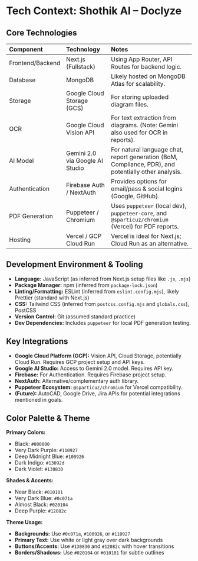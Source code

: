 # Tech Context: Shothik AI – Doclyze

## Core Technologies

| Component        | Technology                      | Notes                                                                                                |
| :--------------- | :------------------------------ | :--------------------------------------------------------------------------------------------------- |
| Frontend/Backend | Next.js (Fullstack)             | Using App Router, API Routes for backend logic.                                                      |
| Database         | MongoDB                         | Likely hosted on MongoDB Atlas for scalability.                                                      |
| Storage          | Google Cloud Storage (GCS)      | For storing uploaded diagram files.                                                                  |
| OCR              | Google Cloud Vision API         | For text extraction from diagrams. (Note: Gemini also used for OCR in reports).                      |
| AI Model         | Gemini 2.0 via Google AI Studio | For natural language chat, report generation (BoM, Compliance, PDR), and potentially other analysis. |
| Authentication   | Firebase Auth / NextAuth        | Provides options for email/pass & social logins (Google, GitHub).                                    |
| PDF Generation   | Puppeteer / Chromium            | Uses `puppeteer` (local dev), `puppeteer-core`, and `@sparticuz/chromium` (Vercel) for PDF reports. |
| Hosting          | Vercel / GCP Cloud Run          | Vercel is ideal for Next.js; Cloud Run as an alternative.                                            |

## Development Environment & Tooling

-   **Language:** JavaScript (as inferred from Next.js setup files like `.js`, `.mjs`)
-   **Package Manager:** npm (inferred from `package-lock.json`)
-   **Linting/Formatting:** ESLint (inferred from `eslint.config.mjs`), likely Prettier (standard with Next.js)
-   **CSS:** Tailwind CSS (inferred from `postcss.config.mjs` and `globals.css`), PostCSS
-   **Version Control:** Git (assumed standard practice)
-   **Dev Dependencies:** Includes `puppeteer` for local PDF generation testing.

## Key Integrations

-   **Google Cloud Platform (GCP):** Vision API, Cloud Storage, potentially Cloud Run. Requires GCP project setup and API keys.
-   **Google AI Studio:** Access to Gemini 2.0 model. Requires API key.
-   **Firebase:** For Authentication. Requires Firebase project setup.
-   **NextAuth:** Alternative/complementary auth library.
-   **Puppeteer Ecosystem:** `@sparticuz/chromium` for Vercel compatibility.
-   **(Future):** AutoCAD, Google Drive, Jira APIs for potential integrations mentioned in goals.

## Color Palette & Theme

**Primary Colors:**

-   Black: `#000000`
-   Very Dark Purple: `#110927`
-   Deep Midnight Blue: `#100926`
-   Dark Indigo: `#13092d`
-   Dark Violet: `#130830`

**Shades & Accents:**

-   Near Black: `#010101`
-   Very Dark Blue: `#0c071a`
-   Almost Black: `#020104`
-   Deep Purple: `#12082c`

**Theme Usage:**

-   **Backgrounds:** Use `#0c071a`, `#100926`, or `#110927`
-   **Primary Text:** Use white or light gray over dark backgrounds
-   **Buttons/Accents:** Use `#130830` and `#12082c` with hover transitions
-   **Borders/Shadows:** Use `#020104` or `#010101` for subtle outlines
